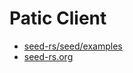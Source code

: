 # Patic Client

* [seed-rs/seed/examples](https://github.com/seed-rs/seed/tree/master/examples)
* [seed-rs.org](https://seed-rs.org/)
